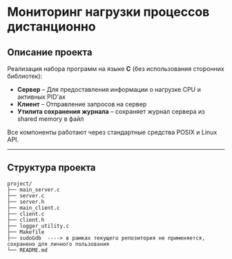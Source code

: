 

# Мониторинг нагрузки процессов дистанционно

## Описание проекта

Реализация набора программ на языке **C** (без использования сторонних библиотек):

- **Сервер** – Для предоставления информации о нагрузке CPU и активных PID'ах
- **Клиент** – Отправление запросов на сервер
- **Утилита сохранения журнала** – сохраняет журнал сервера из shared memory в файл

Все компоненты работают через стандартные средства POSIX и Linux API.

---

## Структура проекта

```
project/
├── main_server.c
├── server.c
├── server.h
├── main_client.c
├── client.c
├── client.h
├── logger_utility.c
├── Makefile
├── sudoGdb  ----> в рамках текущего репозитория не применяется, сохранено для личного пользования
└── README.md
```